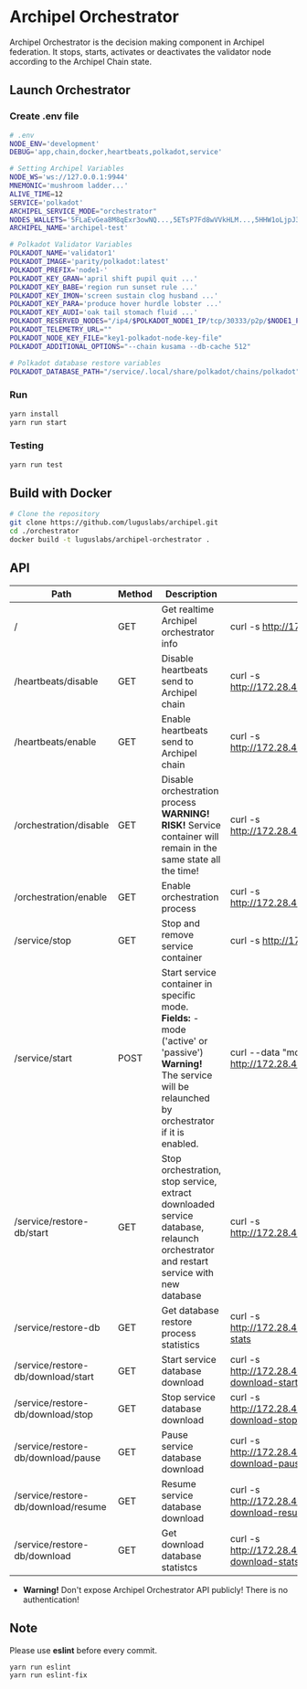 # Archipel Orchestrator

Archipel Orchestrator is the decision making component in Archipel federation.
It stops, starts, activates or deactivates the validator node according to the Archipel Chain state.

## Launch Orchestrator

### Create .env file

```bash
# .env
NODE_ENV='development'
DEBUG='app,chain,docker,heartbeats,polkadot,service'

# Setting Archipel Variables
NODE_WS='ws://127.0.0.1:9944'
MNEMONIC='mushroom ladder...'
ALIVE_TIME=12
SERVICE='polkadot'
ARCHIPEL_SERVICE_MODE="orchestrator"
NODES_WALLETS='5FLaEvGea8M8qExr3owNQ...,5ETsP7Fd8wVVkHLM...,5HHW1oLjpJ3jrD86EG8PWw1peWWFbz...'
ARCHIPEL_NAME='archipel-test'

# Polkadot Validator Variables
POLKADOT_NAME='validator1'
POLKADOT_IMAGE='parity/polkadot:latest'
POLKADOT_PREFIX='node1-'
POLKADOT_KEY_GRAN='april shift pupil quit ...'
POLKADOT_KEY_BABE='region run sunset rule ...'
POLKADOT_KEY_IMON='screen sustain clog husband ...'
POLKADOT_KEY_PARA='produce hover hurdle lobster ...'
POLKADOT_KEY_AUDI='oak tail stomach fluid ...'
POLKADOT_RESERVED_NODES="/ip4/$POLKADOT_NODE1_IP/tcp/30333/p2p/$NODE1_POLKADOT_LOCAL_ID,/ip4/$POLKADOT_NODE2_IP/tcp/30333/p2p/$NODE2_POLKADOT_LOCAL_ID,/ip4/$POLKADOT_NODE3_IP/tcp/30333/p2p/$NODE3_POLKADOT_LOCAL_ID"
POLKADOT_TELEMETRY_URL=""
POLKADOT_NODE_KEY_FILE="key1-polkadot-node-key-file"
POLKADOT_ADDITIONAL_OPTIONS="--chain kusama --db-cache 512"

# Polkadot database restore variables
POLKADOT_DATABASE_PATH="/service/.local/share/polkadot/chains/polkadot"
```

### Run

```bash
yarn install
yarn run start
```

### Testing

```bash
yarn run test
```

## Build with Docker

```bash
# Clone the repository
git clone https://github.com/luguslabs/archipel.git
cd ./orchestrator
docker build -t luguslabs/archipel-orchestrator .
```

## API

| Path                   | Method | Description                                                                                                                                                                  | Example                                                          |
| ---------------------- | ------ | ---------------------------------------------------------------------------------------------------------------------------------------------------------------------------- | ---------------------------------------------------------------- |
| /                      | GET    | Get realtime Archipel orchestrator info                                                                                                                                      | curl -s http://172.28.42.2:3000                                  |
| /heartbeats/disable    | GET    | Disable heartbeats send to Archipel chain                                                                                                                                    | curl -s http://172.28.42.2:3000/heartbeats/disable               |
| /heartbeats/enable     | GET    | Enable heartbeats send to Archipel chain                                                                                                                                     | curl -s http://172.28.42.2:3000/heartbeats/disable               |
| /orchestration/disable | GET    | Disable orchestration process <br> **WARNING! RISK!** Service container will remain in the same state all the time!                                                          | curl -s http://172.28.42.2:3000/orchestration/disable            |
| /orchestration/enable  | GET    | Enable orchestration process                                                                                                                                                 | curl -s http://172.28.42.2:3000/orchestration/enable             |
| /service/stop          | GET    | Stop and remove service container                                                                                                                                            | curl -s http://172.28.42.2:3000/service/stop                     |
| /service/start         | POST   | Start service container in specific mode. <br> **Fields:** - mode ('active' or 'passive') <br> **Warning!** The service will be relaunched by orchestrator if it is enabled. | curl --data "mode=passive" http://172.28.42.2:3000/service/start |
| /service/restore-db/start   | GET | Stop orchestration, stop service, extract downloaded service database, relaunch orchestrator and restart service with new database | curl -s http://172.28.42.2:3000/service/restore-db |
| /service/restore-db | GET | Get database restore process statistics | curl -s http://172.28.42.2:3000/service/restore-db-stats |
| /service/restore-db/download/start | GET | Start service database download | curl -s http://172.28.42.2:3000/service/restore-db-download-start |
| /service/restore-db/download/stop | GET | Stop service database download | curl -s http://172.28.42.2:3000/service/restore-db-download-stop |
| /service/restore-db/download/pause | GET | Pause service database download | curl -s http://172.28.42.2:3000/service/restore-db-download-pause |
| /service/restore-db/download/resume | GET | Resume service database download | curl -s http://172.28.42.2:3000/service/restore-db-download-resume |
| /service/restore-db/download | GET | Get download database statistcs | curl -s http://172.28.42.2:3000/service/restore-db-download-stats |

- **Warning!** Don't expose Archipel Orchestrator API publicly! There is no authentication!

## Note

Please use **eslint** before every commit.

```bash
yarn run eslint
yarn run eslint-fix
```
